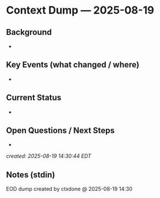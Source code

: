 # Context Dump — 2025-08-19

## Background
- 

## Key Events (what changed / where)
- 

## Current Status
- 

## Open Questions / Next Steps
- 

_created: 2025-08-19 14:30:44 EDT_

## Notes (stdin)
EOD dump created by ctxdone @ 2025-08-19 14:30

